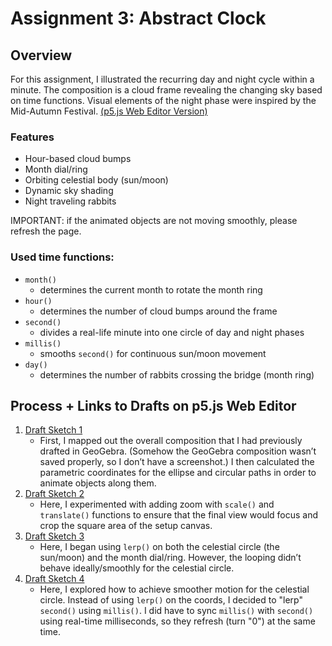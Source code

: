 # Assignment 3: Abstract Clock

## Overview

For this assignment, I illustrated the recurring day and night cycle within a minute. The composition is a cloud frame revealing the changing sky based on time functions. Visual elements of the night phase were inspired by the Mid-Autumn Festival. [(p5.js Web Editor Version)](https://editor.p5js.org/xl6294/sketches/rwATkNll2)

### Features

- Hour-based cloud bumps
- Month dial/ring
- Orbiting celestial body (sun/moon)
- Dynamic sky shading
- Night traveling rabbits

IMPORTANT: if the animated objects are not moving smoothly, please refresh the page.

### Used time functions:

- `month()`
  - determines the current month to rotate the month ring
- `hour()`
  - determines the number of cloud bumps around the frame
- `second()`
  - divides a real-life minute into one circle of day and night phases
- `millis()`
  - smooths `second()` for continuous sun/moon movement
- `day()`
  - determines the number of rabbits crossing the bridge (month ring)

## Process + Links to Drafts on p5.js Web Editor

1. [Draft Sketch 1](https://editor.p5js.org/xl6294/sketches/CiFoX0z-d)
   - First, I mapped out the overall composition that I had previously drafted in GeoGebra. (Somehow the GeoGebra composition wasn’t saved properly, so I don’t have a screenshot.) I then calculated the parametric coordinates for the ellipse and circular paths in order to animate objects along them.
2. [Draft Sketch 2](https://editor.p5js.org/xl6294/sketches/PnBZlGCW8)
   - Here, I experimented with adding zoom with `scale()` and `translate()` functions to ensure that the final view would focus and crop the square area of the setup canvas.
3. [Draft Sketch 3](https://editor.p5js.org/xl6294/sketches/n317Jk4ds)
   - Here, I began using `lerp()` on both the celestial circle (the sun/moon) and the month dial/ring. However, the looping didn’t behave ideally/smoothly for the celestial circle.
4. [Draft Sketch 4](https://editor.p5js.org/xl6294/sketches/ZHeJDJeS_)
   - Here, I explored how to achieve smoother motion for the celestial circle. Instead of using `lerp()` on the coords, I decided to "lerp" `second()` using `millis()`. I did have to sync `millis()` with `second()` using real-time milliseconds, so they refresh (turn "0") at the same time.
